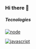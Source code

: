 ### Hi there 👋

##### Tecnologies

[![node](https://aleen42.github.io/badges/src/node.svg)](https://aleen42.github.io/badges/)

[![javascript](https://aleen42.github.io/badges/src/javascript.svg)](https://aleen42.github.io/badges/)

<!--
**BianorAraujo/BianorAraujo** is a ✨ _special_ ✨ repository because its `README.md` (this file) appears on your GitHub profile.

Here are some ideas to get you started:

- 🔭 I’m currently working on ...
- 🌱 I’m currently learning ...
- 👯 I’m looking to collaborate on ...
- 🤔 I’m looking for help with ...
- 💬 Ask me about ...
- 📫 How to reach me: ...
- 😄 Pronouns: ...
- ⚡ Fun fact: ...
-->
